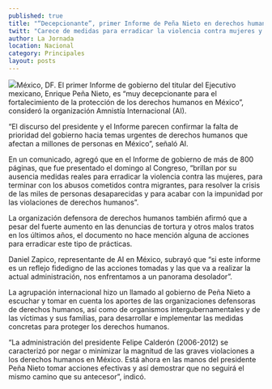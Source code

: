 ```yaml
---
published: true
title: "“Decepcionante”, primer Informe de Peña Nieto en derechos humanos: AI"
twitt: "Carece de medidas para erradicar la violencia contra mujeres y migrantes, entre otros"
author: La Jornada
location: Nacional
category: Principales
layout: posts
---
```


![](http://i.imgur.com/JfO7Tvtm.jpg)México, DF. El primer Informe de gobierno del titular del Ejecutivo mexicano, Enrique Peña Nieto, es “muy decepcionante para el fortalecimiento de la protección de los derechos humanos en México”, consideró la organización Amnistía Internacional (AI).

“El discurso del presidente y el Informe parecen confirmar la falta de prioridad del gobierno hacia temas urgentes de derechos humanos que afectan a millones de personas en México”, señaló AI.

En un comunicado, agregó que en el Informe de gobierno de más de 800 páginas, que fue presentado el domingo al Congreso, “brillan por su ausencia medidas reales para erradicar la violencia contra las mujeres, para terminar con los abusos cometidos contra migrantes, para resolver la crisis de las miles de personas desaparecidas y para acabar con la impunidad por las violaciones de derechos humanos”.

La organización defensora de derechos humanos también afirmó que a pesar del fuerte aumento en las denuncias de tortura y otros malos tratos en los últimos años, el documento no hace mención alguna de acciones para erradicar este tipo de prácticas.

Daniel Zapico, representante de AI en México, subrayó que “si este informe es un reflejo fidedigno de las acciones tomadas y las que va a realizar la actual administración, nos enfrentamos a un panorama desolador”.

La agrupación internacional hizo un llamado al gobierno de Peña Nieto a escuchar y tomar en cuenta los aportes de las organizaciones defensoras de derechos humanos, así como de organismos intergubernamentales y de las víctimas y sus familias, para desarrollar e implementar las medidas concretas para proteger los derechos humanos.

“La administración del presidente Felipe Calderón (2006-2012) se caracterizó por negar o minimizar la magnitud de las graves violaciones a los derechos humanos en México. Está ahora en las manos del presidente Peña Nieto tomar acciones efectivas y así demostrar que no seguirá el mismo camino que su antecesor”, indicó.
